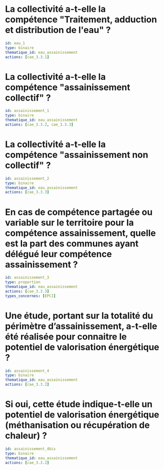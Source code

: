 # La collectivité a-t-elle la compétence "Traitement, adduction et distribution de l'eau" ?
```yaml
id: eau_1
type: binaire
thematique_id: eau_assainissement
actions: [cae_3.3.1]
```

# La collectivité a-t-elle la compétence "assainissement collectif" ?
```yaml
id: assainissement_1
type: binaire
thematique_id: eau_assainissement
actions: [cae_3.3.2, cae_3.3.3]
```

# La collectivité a-t-elle la compétence "assainissement non collectif" ?
```yaml
id: assainissement_2
type: binaire
thematique_id: eau_assainissement
actions: [cae_3.3.3]
```

# En cas de compétence partagée ou variable sur le territoire pour la compétence assainissement, quelle est la part des communes ayant délégué leur compétence assainissement ?
```yaml
id: assainissement_3
type: proportion
thematique_id: eau_assainissement
actions: [cae_3.3.3]
types_concernes: [EPCI]
```


# Une étude, portant sur la totalité du périmètre d’assainissement, a-t-elle été réalisée pour connaitre le potentiel de valorisation énergétique ? 
```yaml
id: assainissement_4
type: binaire
thematique_id: eau_assainissement
actions: [cae_3.3.2]
```

# Si oui, cette étude indique-t-elle un potentiel de valorisation énergétique (méthanisation ou récupération de chaleur) ? 
```yaml
id: assainissement_4bis
type: binaire
thematique_id: eau_assainissement
actions: [cae_3.3.2]
```
